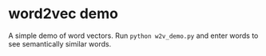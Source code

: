 # word2vec demo

A simple demo of word vectors. Run `python w2v_demo.py` and enter words to see semantically similar words.
